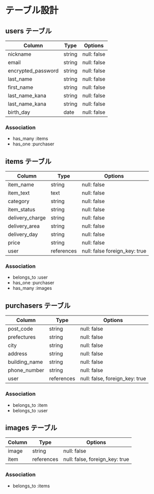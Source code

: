# テーブル設計

## users テーブル

| Column             | Type   | Options     |
| ------------------ | ------ | ----------- |
| nickname           | string | null: false |
| email              | string | null: false |
| encrypted_password | string | null: false |
| last_name          | string | null: false |
| first_name         | string | null: false |
| last_name_kana     | string | null: false |
| last_name_kana     | string | null: false |
| birth_day          | date   | null: false |

### Association

- has_many :items
- has_one :purchaser

## items テーブル

| Column            | Type       | Options                       |
| ------            | ------     | -----------------             |
| item_name         | string     | null: false                   |
| item_text         | text       | null: false                   |
| category          | string     | null: false                   |
| item_status       | string     | null: false                   |
| delivery_charge   | string     | null: false                   |
| delivery_area     | string     | null: false                   |
| delivery_day      | string     | null: false                   |
| price             | string     | null: false                   |
| user              | references | null: false foreign_key: true |


### Association

- belongs_to :user
- has_one :purchaser
- has_many :images


## purchasers テーブル

| Column         | Type       | Options                        |
| ------------   | ---------- | ------------------------------ |
| post_code      | string     | null: false                    |
| prefectures    | string     | null: false                    |
| city           | string     | null: false                    |
| address        | string     | null: false                    |
| building_name  | string     | null: false                    |
| phone_number   | string     | null: false                    |
| user           | references | null: false, foreign_key: true |

### Association

- belongs_to :item
- belongs_to :user


## images テーブル

| Column         | Type       | Options                        |
| ------------   | ---------- | ------------------------------ |
| image          | string     | null: false                    |
| item           | references | null: false, foreign_key: true |

### Association

- belongs_to :items

